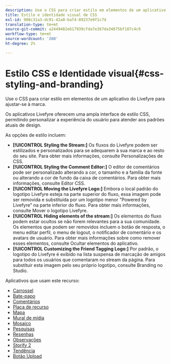 ```yaml
---
description: Use o CSS para criar estilo em elementos de um aplicativo do Livefyre para ajustar-se à marca.
title: Estilo e identidade visual de CSS
exl-id: 908c31a3-dc91-42a0-baf4-89237e9f1c7d
translation-type: tm+mt
source-git-commit: a2449482e617939cfda7e367da34875bf187c4c9
workflow-type: tm+mt
source-wordcount: '260'
ht-degree: 2%

---
```


# Estilo CSS e Identidade visual{#css-styling-and-branding}

Use o CSS para criar estilo em elementos de um aplicativo do Livefyre para ajustar-se à marca.

Os aplicativos Livefyre oferecem uma ampla interface de estilo CSS, permitindo personalizar a experiência do usuário para atender aos padrões atuais de design.

As opções de estilo incluem:

* **[!UICONTROL Styling the Stream:]** Os fluxos do Livefyre podem ser estilizados e personalizados para se adequarem à sua marca e ao resto do seu site. Para obter mais informações, consulte Personalizações de CSS.
* **[!UICONTROL Styling the Comment Editor:]** O editor de comentários pode ser personalizado alterando a cor, o tamanho e a família da fonte ou alterando a cor de fundo da caixa de comentários. Para obter mais informações, consulte Editor CSS.
* **[!UICONTROL Moving the Livefyre Logo:]** Embora o local padrão do logotipo Livefyre esteja na parte superior do fluxo, essa imagem pode ser removida e substituída por um logotipo menor &quot;Powered by Livefyre&quot; na parte inferior do fluxo. Para obter mais informações, consulte Mover o logotipo Livefyre.
* **[!UICONTROL Hiding elements of the stream:]** Os elementos do fluxo podem estar ocultos se não forem relevantes para a sua comunidade. Os elementos que podem ser removidos incluem o botão de resposta, o menu editar perfil, o menu de logout, o notificador de comentário e os avatars de usuário. Para obter mais informações sobre como remover esses elementos, consulte Ocultar elementos do aplicativo.
* **[!UICONTROL Customizing the Friend Tagging Logo:]** Por padrão, o logotipo do Livefyre é exibido na lista suspensa de marcação de amigos para todos os usuários que comentaram no stream da página. Para substituir esta imagem pelo seu próprio logotipo, consulte Branding no Studio.

Aplicativos que usam este recurso:

* [Carrossel](/help/using/c-about-apps/c-carousel-app/c-carousel-app.md#c_carousel_app)
* [Bate-papo](/help/using/c-about-apps/c-chat-app/c-chat-app.md#c_chat_app)
* [Comentários](/help/using/c-about-apps/c-comments/c-comments.md)
* [Placa de recurso](/help/using/c-about-apps/c-feature-card-app/c-feature-card-app.md#c_feature_card_app)
* [Mapa](/help/using/c-about-apps/c-map-app/c-map-app.md#c_map_app)
* [Mural de mídia](/help/using/c-about-apps/c-media-wall-app/c-media-wall-app.md#c_media_wall_app)
* [Mosaico](/help/using/c-about-apps/c-mosaic-app/c-mosaic-app.md#c_mosaic_app)
* [Pesquisas](/help/using/c-about-apps/c-polls-app/c-polls-app.md#c_polls_app)
* [Resenhas](/help/using/c-about-apps/c-reviews-app/c-reviews-app.md#c_reviews_app)
* [Observações](/help/using/c-about-apps/c-sidenotes-app/c-sidenotes-app.md#c_sidenotes_app)
* [Storify 2](/help/using/c-about-apps/c-storify2/c-storify2.md#c_storify2)
* [Tendência](/help/using/c-about-apps/c-trending-app/c-trending-app.md#c_trending_app)
* [Botão Upload](/help/using/c-about-apps/c-upload-button-app/c-upload-button-app.md#c_upload_button_app)
